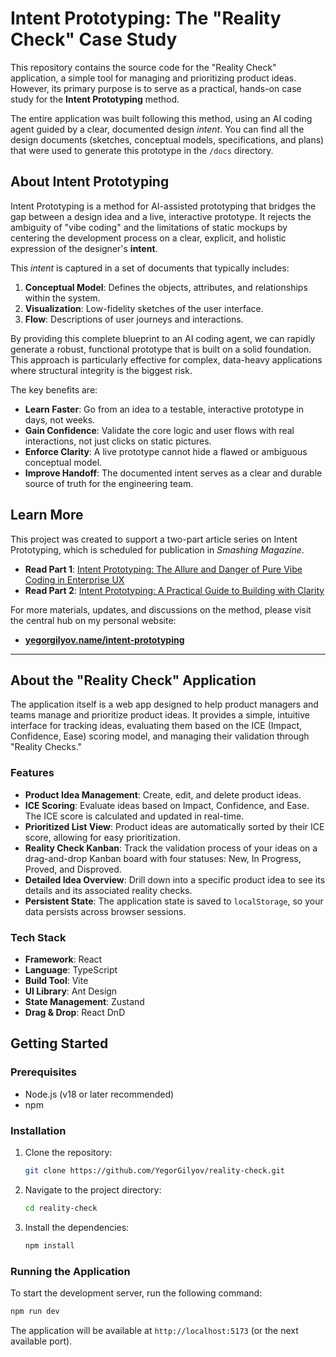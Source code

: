 # Intent Prototyping: The "Reality Check" Case Study

This repository contains the source code for the "Reality Check" application, a simple tool for managing and prioritizing product ideas. However, its primary purpose is to serve as a practical, hands-on case study for the **Intent Prototyping** method.

The entire application was built following this method, using an AI coding agent guided by a clear, documented design *intent*. You can find all the design documents (sketches, conceptual models, specifications, and plans) that were used to generate this prototype in the `/docs` directory.

## About Intent Prototyping

Intent Prototyping is a method for AI-assisted prototyping that bridges the gap between a design idea and a live, interactive prototype. It rejects the ambiguity of "vibe coding" and the limitations of static mockups by centering the development process on a clear, explicit, and holistic expression of the designer's **intent**.

This *intent* is captured in a set of documents that typically includes:
1.  **Conceptual Model**: Defines the objects, attributes, and relationships within the system.
2.  **Visualization**: Low-fidelity sketches of the user interface.
3.  **Flow**: Descriptions of user journeys and interactions.

By providing this complete blueprint to an AI coding agent, we can rapidly generate a robust, functional prototype that is built on a solid foundation. This approach is particularly effective for complex, data-heavy applications where structural integrity is the biggest risk.

The key benefits are:
-   **Learn Faster**: Go from an idea to a testable, interactive prototype in days, not weeks.
-   **Gain Confidence**: Validate the core logic and user flows with real interactions, not just clicks on static pictures.
-   **Enforce Clarity**: A live prototype cannot hide a flawed or ambiguous conceptual model.
-   **Improve Handoff**: The documented intent serves as a clear and durable source of truth for the engineering team.

## Learn More

This project was created to support a two-part article series on Intent Prototyping, which is scheduled for publication in *Smashing Magazine*.

-   **Read Part 1**: [Intent Prototyping: The Allure and Danger of Pure Vibe Coding in Enterprise UX](https://yegorgilyov.name/intent-prototyping-01/)
-   **Read Part 2**: [Intent Prototyping: A Practical Guide to Building with Clarity](https://yegorgilyov.name/intent-prototyping-02/)

For more materials, updates, and discussions on the method, please visit the central hub on my personal website:
-   **[yegorgilyov.name/intent-prototyping](https://yegorgilyov.name/intent-prototyping/)**

---

## About the "Reality Check" Application

The application itself is a web app designed to help product managers and teams manage and prioritize product ideas. It provides a simple, intuitive interface for tracking ideas, evaluating them based on the ICE (Impact, Confidence, Ease) scoring model, and managing their validation through "Reality Checks."

### Features

-   **Product Idea Management**: Create, edit, and delete product ideas.
-   **ICE Scoring**: Evaluate ideas based on Impact, Confidence, and Ease. The ICE score is calculated and updated in real-time.
-   **Prioritized List View**: Product ideas are automatically sorted by their ICE score, allowing for easy prioritization.
-   **Reality Check Kanban**: Track the validation process of your ideas on a drag-and-drop Kanban board with four statuses: New, In Progress, Proved, and Disproved.
-   **Detailed Idea Overview**: Drill down into a specific product idea to see its details and its associated reality checks.
-   **Persistent State**: The application state is saved to `localStorage`, so your data persists across browser sessions.

### Tech Stack

-   **Framework**: React
-   **Language**: TypeScript
-   **Build Tool**: Vite
-   **UI Library**: Ant Design
-   **State Management**: Zustand
-   **Drag & Drop**: React DnD

## Getting Started

### Prerequisites

-   Node.js (v18 or later recommended)
-   npm

### Installation

1.  Clone the repository:
    ```bash
    git clone https://github.com/YegorGilyov/reality-check.git
    ```
2.  Navigate to the project directory:
    ```bash
    cd reality-check
    ```
3.  Install the dependencies:
    ```bash
    npm install
    ```

### Running the Application

To start the development server, run the following command:

```bash
npm run dev
```

The application will be available at `http://localhost:5173` (or the next available port).
